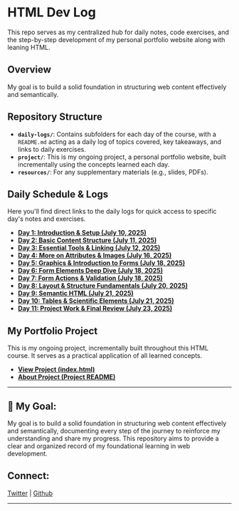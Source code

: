 # HTML Dev Log 

This repo serves as my centralized hub for daily notes, code exercises, and the step-by-step development of my personal portfolio website along with leaning HTML.

## Overview

My goal is to build a solid foundation in structuring web content effectively and semantically.

## Repository Structure

* **`daily-logs/`**: Contains subfolders for each day of the course, with a `README.md` acting as a daily log of topics covered, key takeaways, and links to daily exercises.
* **`project/`**: This is my ongoing project, a personal portfolio website, built incrementally using the concepts learned each day.
* **`resources/`**: For any supplementary materials (e.g., slides, PDFs).

## Daily Schedule & Logs

Here you'll find direct links to the daily logs for quick access to specific day's notes and exercises.

* **[Day 1: Introduction & Setup (July 10, 2025)](./daily-logs/day-01-intro-setup/README.md)**
* **[Day 2: Basic Content Structure (July 11, 2025)](./daily-logs/day-02-basic-content/README.md)**
* **[Day 3: Essential Tools & Linking (July 12, 2025)](./daily-logs/day-03-tools-linking/README.md)**
* **[Day 4: More on Attributes & Images (July 16, 2025)](./daily-logs/day-04-attributes-images/README.md)**
* **[Day 5: Graphics & Introduction to Forms (July 18, 2025)](./daily-logs/day-05-graphics-forms-intro/README.md)**
* **[Day 6: Form Elements Deep Dive (July 18, 2025)](./daily-logs/day-06-form-elements-deep-dive/README.md)**
* **[Day 7: Form Actions & Validation (July 18, 2025)](./daily-logs/day-07-form-actions-validation/README.md)**
* **[Day 8: Layout & Structure Fundamentals (July 20, 2025)](./daily-logs/day-08-layout-structure/README.md)**
* **[Day 9: Semantic HTML (July 21, 2025)](./daily-logs/day-09-semantic-html/README.md)**
* **[Day 10: Tables & Scientific Elements (July 21, 2025)](./daily-logs/day-10-tables-scientific/README.md)**
* **[Day 11: Project Work & Final Review (July 23, 2025)](./daily-logs/day-11-project-review/README.md)**

## My Portfolio Project

This is my ongoing project, incrementally built throughout this HTML course. It serves as a practical application of all learned concepts.

* **[View Project (index.html)](./project/index.html)**
* **[About Project (Project README)](./my-portfolio-project/README.md)**

---

## 🌱 My Goal:

My goal is to build a solid foundation in structuring web content effectively and semantically, documenting every step of the journey to reinforce my understanding and share my progress. This repository aims to provide a clear and organized record of my foundational learning in web development.

## Connect:

[Twitter](https://x.com/hcodes1) | [Github](https://github.com/hcodes1)

---
